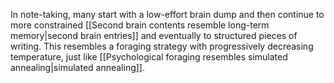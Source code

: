 ---
---

In note-taking, many start with a low-effort brain dump and then continue to more constrained [[Second brain contents resemble long-term memory|second brain entries]] and eventually to structured pieces of writing. This resembles a foraging strategy with progressively decreasing temperature, just like [[Psychological foraging resembles simulated annealing|simulated annealing]].